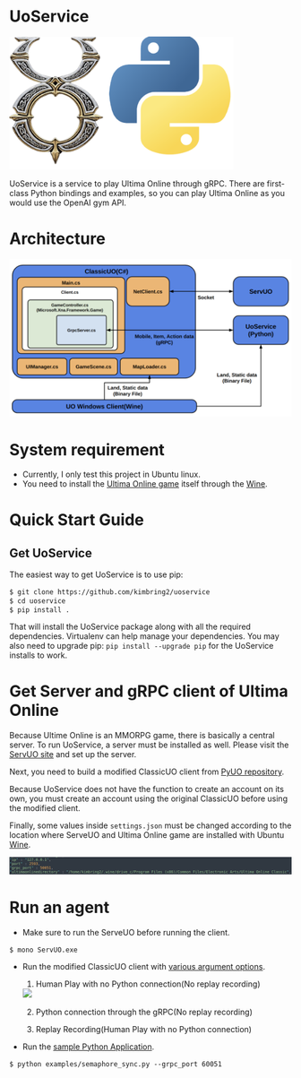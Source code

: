 # UoService
<img src="images/UoServiceMain.png" width="400">

UoService is a service to play Ultima Online through gRPC. There are first-class Python bindings and examples, so you can play Ultima Online as you would use the OpenAI gym API.

# Architecture
<img src="images/CodeArchitecture.png" width="600">

# System requirement
- Currently, I only test this project in Ubuntu linux.
- You need to install the [Ultima Online game](https://uo.com/client-download/) itself through the [Wine](https://wiki.winehq.org/Ubuntu).

# Quick Start Guide
## Get UoService

The easiest way to get UoService is to use pip:

```
$ git clone https://github.com/kimbring2/uoservice
$ cd uoservice
$ pip install .
```

That will install the UoService package along with all the required dependencies. Virtualenv can help manage your dependencies. You may also need to upgrade pip: ```pip install --upgrade pip``` for the UoService installs to work.

# Get Server and gRPC client of Ultima Online
Because Ultime Online is an MMORPG game, there is basically a central server. To run UoService, a server must be installed as well. Please visit the [ServUO site](https://github.com/ServUO/ServUO) and set up the server.

Next, you need to build a modified ClassicUO client from [PyUO repository](https://github.com/kimbring2/pyuo).

Because UoService does not have the function to create an account on its own, you must create an account using the original ClassicUO before using the modified client.

Finally, some values ​​inside ```settings.json``` must be changed according to the location where ServeUO and Ultima Online game are installed with Ubuntu [Wine](https://wiki.winehq.org/Ubuntu).

<img src="images/server_settings.png" width="800">

# Run an agent 
- Make sure to run the ServeUO before running the client.
```
$ mono ServUO.exe
```

- Run the modified ClassicUO client with [various argument options](https://github.com/kimbring2/pyuo/blob/main/README.md#run-code).
    1. Human Play with no Python connection(No replay recording)
    <img src="images/HumanPlayLaunch.gif" width="500">

    2. Python connection through the gRPC(No replay recording)

    3. Replay Recording(Human Play with no Python connection)

- Run the [sample Python Application](https://github.com/kimbring2/uoservice/blob/main/uoservice/examples/semaphore_sync.py).
```
$ python examples/semaphore_sync.py --grpc_port 60051
```
